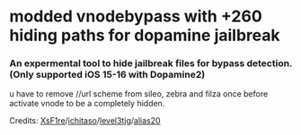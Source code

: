 modded vnodebypass with +260 hiding paths for dopamine jailbreak
=====================

### An expermental tool to hide jailbreak files for bypass detection. (Only supported iOS 15-16 with Dopamine2)

u have to remove //url scheme from sileo, zebra and filza once before activate vnode to be a completely hidden.

Credits: [XsF1re](https://github.com/XsF1re)/[ichitaso](https://github.com/ichitaso)/[level3tjg](https://github.com/level3tjg)/[alias20](https://gitlab.com/alias20)

